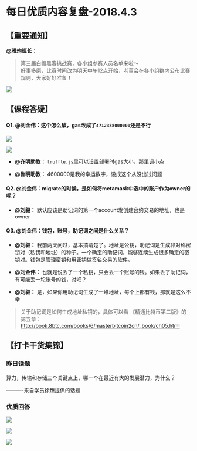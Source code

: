 # 每日优质内容复盘-2018.4.3

## 【重要通知】

**@雅珣班长：** 

> 第三届白帽黑客挑战赛，各小组参赛人员名单来啦～  
好事多磨，比赛时间改为明天中午12点开始，老董会在各小组群内公布比赛规则，大家好好准备！

![](images/2018.4.3_group_info.png)

## 【课程答疑】

#### Q1. @刘金伟：这个怎么破，gas改成了`4712388000000`还是不行

![](images/2018.4.3_Q1_1.jpg)

![](images/2018.4.3_Q1_2.jpg)

- **@齐明助教：** `truffle.js`里可以设置部署时gas大小，那里调小点

- **@鲁明助教：** 4600000是我的幸运数字，设成这个从没出过问题

#### Q2. @刘金伟：migrate的时候，是如何将metamask中选中的账户作为owner的呢？

- **@刘毅：** 默认应该是助记词的第一个account发创建合约交易的地址，也是owner

#### Q3. @刘金伟：钱包，账号，助记词之间是什么关系？

- **@刘毅：** 我前两天问过，基本搞清楚了。地址是公钥，助记词是生成非对称密钥对（私钥和地址）的种子。一个确定的助记词，能够连续生成很多确定的密钥对。钱包是管理密钥和用密钥做签名交易的软件。

- **@刘金伟：** 也就是说丢了一个私钥，只会丢一个账号的钱。如果丢了助记词，有可能丢一坨账号的钱，对吧？

- **@刘毅：** 是，如果你用助记词生成了一堆地址，每个上都有钱，那就是这么不幸

> 关于助记词是如何生成地址私钥的，具体可以看 《精通比特币第二版》的第五章：http://book.8btc.com/books/6/masterbitcoin2cn/_book/ch05.html

## 【打卡干货集锦】

### 昨日话题

算力，传输和存储三个关键点上，哪一个在最近有大的发展潜力，为什么？

———-来自学员徐臻提供的话题

### 优质回答

![](images/2018.4.3_card1.png)

![](images/2018.4.3_card2.png)

![](images/2018.4.3_card3.png)
